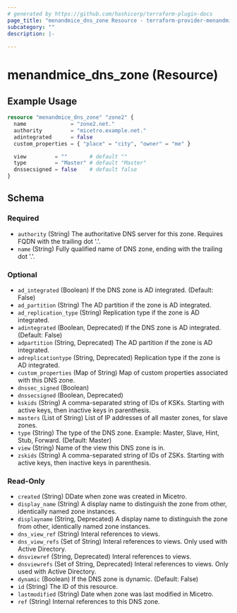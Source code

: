 ```yaml
---
# generated by https://github.com/hashicorp/terraform-plugin-docs
page_title: "menandmice_dns_zone Resource - terraform-provider-menandmice"
subcategory: ""
description: |-
  
---
```


# menandmice_dns_zone (Resource)



## Example Usage

```terraform
resource "menandmice_dns_zone" "zone2" {
  name              = "zone2.net."
  authority         = "micetro.example.net."
  adintegrated      = false
  custom_properties = { "place" = "city", "owner" = "me" }

  view         = ""       # default ""
  type         = "Master" # default "Master"
  dnssecsigned = false    # default false
}
```

<!-- schema generated by tfplugindocs -->
## Schema

### Required

- `authority` (String) The authoritative DNS server for this zone. Requires FQDN with the trailing dot '.'.
- `name` (String) Fully qualified name of DNS zone, ending with the trailing dot '.'.

### Optional

- `ad_integrated` (Boolean) If the DNS zone is AD integrated. (Default: False)
- `ad_partition` (String) The AD partition if the zone is AD integrated.
- `ad_replication_type` (String) Replication type if the zone is AD integrated.
- `adintegrated` (Boolean, Deprecated) If the DNS zone is AD integrated. (Default: False)
- `adpartition` (String, Deprecated) The AD partition if the zone is AD integrated.
- `adreplicationtype` (String, Deprecated) Replication type if the zone is AD integrated.
- `custom_properties` (Map of String) Map of custom properties associated with this DNS zone.
- `dnssec_signed` (Boolean)
- `dnssecsigned` (Boolean, Deprecated)
- `kskids` (String) A comma-separated string of IDs of KSKs. Starting with active keys, then inactive keys in parenthesis.
- `masters` (List of String) List of IP addresses of all master zones, for slave zones.
- `type` (String) The type of the DNS zone. Example: Master, Slave, Hint, Stub, Forward. (Default: Master)
- `view` (String) Name of the view this DNS zone is in.
- `zskids` (String) A comma-separated string of IDs of ZSKs. Starting with active keys, then inactive keys in parenthesis.

### Read-Only

- `created` (String) DDate when zone was created in Micetro.
- `display_name` (String) A display name to distinguish the zone from other, identically named zone instances.
- `displayname` (String, Deprecated) A display name to distinguish the zone from other, identically named zone instances.
- `dns_view_ref` (String) Interal references to views.
- `dns_view_refs` (Set of String) Interal references to views. Only used with Active Directory.
- `dnsviewref` (String, Deprecated) Interal references to views.
- `dnsviewrefs` (Set of String, Deprecated) Interal references to views. Only used with Active Directory.
- `dynamic` (Boolean) If the DNS zone is dynamic. (Default: False)
- `id` (String) The ID of this resource.
- `lastmodified` (String) Date when zone was last modified in Micetro.
- `ref` (String) Internal references to this DNS zone.


